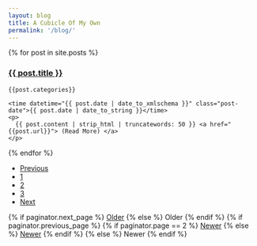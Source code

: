 ```yaml
---
layout: blog
title: A Cubicle Of My Own
permalink: '/blog/'
---
```


<div class="posts">
  {% for post in site.posts %}
  <article class="post headroom">
    <h3 class="post-title">
      <a href="{{ post.url }}">
        {{ post.title }}
      </a>
    </h3>

    {{post.categories}}

    <time datetime="{{ post.date | date_to_xmlschema }}" class="post-date">{{ post.date | date_to_string }}</time>
    <p>
      {{ post.content | strip_html | truncatewords: 50 }} <a href="{{post.url}}"> (Read More) </a>
    </p>
  </article>
  {% endfor %}
</div>

<nav aria-label="Page navigation example">
  <ul class="pagination">
    <li class="page-item"><a class="page-link" href="#">Previous</a></li>
    <li class="page-item"><a class="page-link" href="#">1</a></li>
    <li class="page-item"><a class="page-link" href="#">2</a></li>
    <li class="page-item"><a class="page-link" href="#">3</a></li>
    <li class="page-item"><a class="page-link" href="#">Next</a></li>
  </ul>
</nav>

<div class="pagination">
  {% if paginator.next_page %}
    <a class="pagination-item older" href="{{ site.baseurl }}page{{paginator.next_page}}">Older</a>
  {% else %}
    <span class="pagination-item older">Older</span>
  {% endif %}
  {% if paginator.previous_page %}
    {% if paginator.page == 2 %}
      <a class="pagination-item newer" href="{{ site.baseurl }}">Newer</a>
    {% else %}
      <a class="pagination-item newer" href="{{ site.baseurl }}page{{paginator.previous_page}}">Newer</a>
    {% endif %}
  {% else %}
    <span class="pagination-item newer">Newer</span>
  {% endif %}
</div>
